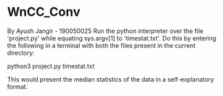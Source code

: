 # WnCC_Conv
By Ayush Jangir - 190050025
Run the python interpreter over the file 'project.py' while equating sys.argv[1] to 'timestat.txt'. Do this by entering the following in a terminal with both the files present in the current directory:

python3 project.py timestat.txt

This would present the median statistics of the data in a self-explanatory format.
